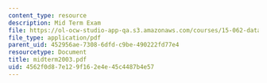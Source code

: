 ```yaml
---
content_type: resource
description: Mid Term Exam
file: https://ol-ocw-studio-app-qa.s3.amazonaws.com/courses/15-062-data-mining-spring-2003/4562f0d87e129f162e4e45c4487b4e57_midterm2003.pdf
file_type: application/pdf
parent_uid: 452956ae-7308-6dfd-c9be-490222fd77e4
resourcetype: Document
title: midterm2003.pdf
uid: 4562f0d8-7e12-9f16-2e4e-45c4487b4e57
---
```


